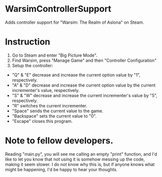 # WarsimControllerSupport
 Adds controller support for "Warsim: The Realm of Aslona" on Steam. 

# Instruction
 1. Go to Steam and enter "Big Picture Mode". 
 2. Find Warsim, press "Manage Game" and then "Controller Configuration"
 3. Setup the controller:
   - "Q" & "E" decrease and increase the current option value by "1", respectively.
   - "A" & "D" decrease and increase the current option value by the current incrementer's value, respectively.
   - "S" & "W" decrease and increase the current incrementer's value by "5", respectively.
   - "R" switches the current incrementer.
   - "Space" sends the current value to the game. 
   - "Backspace" sets the current value to "0". 
   - "Escape" closes this program. 


# Note to fellow developers. 
 Reading "main.py", you will see me calling an empty "print" function, and I'd like to let you know that not using it is somehow messing up the code, making it seem slower.
 I do not know why this is, but if anyone knows what might be happening, I'd be happy to hear your thoughts.